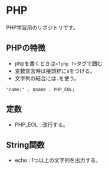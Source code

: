 # PHP
PHP学習用のリポジトリです。

## PHPの特徴
- phpを書くときは`<?php ?>`タグで囲む
- 変数宣言時は接頭辞に`$`をつける。
- 文字列の結合には`.`を使う。
```
"name:" . $name . PHP_EOL;
```

## 定数
- PHP_EOL : 改行する。

## String関数
- echo : 1つ以上の文字列を出力する。